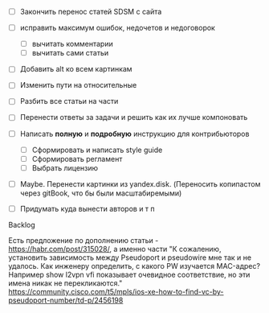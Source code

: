 - [ ] Закончить перенос статей SDSM с сайта
- [ ] исправить максимум ошибок, недочетов и недоговорок 
    - [ ] вычитать комментарии 
    - [ ] вычитать сами статьи
- [ ] Добавить alt ко всем картинкам
- [ ] Изменить пути на относительные
- [ ] Разбить все статьи на части
- [ ] Перенести ответы за задачи и решить как их лучше компоновать
- [ ] Написать **полную** и **подробную** инструкцию для контрибьюторов
    - [ ] Сформировать и написать style guide
    - [ ] Сформировать регламент
    - [ ] Выбрать лицензию
- [ ] Maybe. Перенести картинки из yandex.disk. (Переносить копипастом через gitBook, что бы были масштабиремыми)
- [ ] Придумать куда вынести авторов и т п


Backlog

Есть предложение по дополнению статьи - https://habr.com/post/315028/, а именно части "К сожалению, установить зависимость между Pseudoport и pseudowire мне так и не удалось. Как инженеру определить, с какого PW изучается MAC-адрес? Например show l2vpn vfi показывает очевидное соответствие, но эти имена никак не перекликаются."
https://community.cisco.com/t5/mpls/ios-xe-how-to-find-vc-by-pseudoport-number/td-p/2456198
